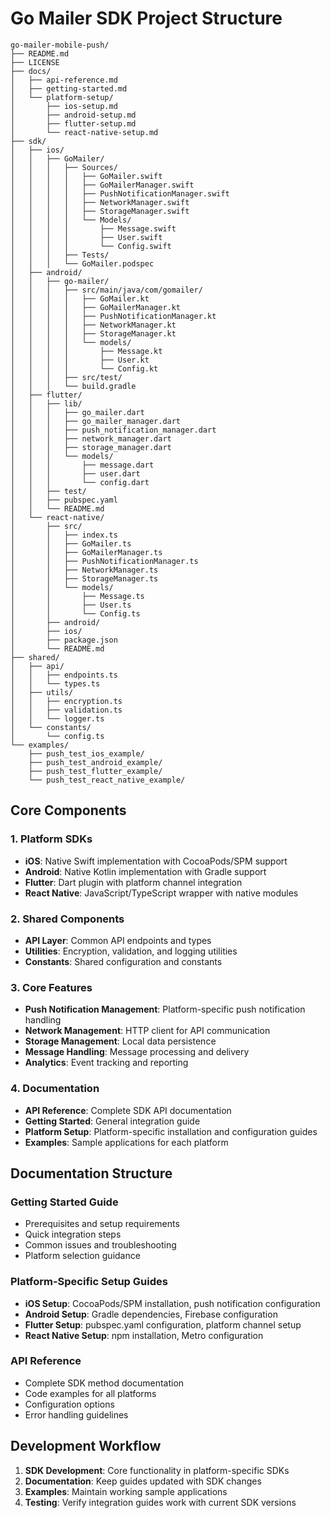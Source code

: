 # Go Mailer SDK Project Structure

```
go-mailer-mobile-push/
├── README.md
├── LICENSE
├── docs/
│   ├── api-reference.md
│   ├── getting-started.md
│   └── platform-setup/
│       ├── ios-setup.md
│       ├── android-setup.md
│       ├── flutter-setup.md
│       └── react-native-setup.md
├── sdk/
│   ├── ios/
│   │   ├── GoMailer/
│   │   │   ├── Sources/
│   │   │   │   ├── GoMailer.swift
│   │   │   │   ├── GoMailerManager.swift
│   │   │   │   ├── PushNotificationManager.swift
│   │   │   │   ├── NetworkManager.swift
│   │   │   │   ├── StorageManager.swift
│   │   │   │   └── Models/
│   │   │   │       ├── Message.swift
│   │   │   │       ├── User.swift
│   │   │   │       └── Config.swift
│   │   │   ├── Tests/
│   │   │   └── GoMailer.podspec
│   ├── android/
│   │   ├── go-mailer/
│   │   │   ├── src/main/java/com/gomailer/
│   │   │   │   ├── GoMailer.kt
│   │   │   │   ├── GoMailerManager.kt
│   │   │   │   ├── PushNotificationManager.kt
│   │   │   │   ├── NetworkManager.kt
│   │   │   │   ├── StorageManager.kt
│   │   │   │   └── models/
│   │   │   │       ├── Message.kt
│   │   │   │       ├── User.kt
│   │   │   │       └── Config.kt
│   │   │   ├── src/test/
│   │   │   └── build.gradle
│   ├── flutter/
│   │   ├── lib/
│   │   │   ├── go_mailer.dart
│   │   │   ├── go_mailer_manager.dart
│   │   │   ├── push_notification_manager.dart
│   │   │   ├── network_manager.dart
│   │   │   ├── storage_manager.dart
│   │   │   └── models/
│   │   │       ├── message.dart
│   │   │       ├── user.dart
│   │   │       └── config.dart
│   │   ├── test/
│   │   ├── pubspec.yaml
│   │   └── README.md
│   └── react-native/
│       ├── src/
│       │   ├── index.ts
│       │   ├── GoMailer.ts
│       │   ├── GoMailerManager.ts
│       │   ├── PushNotificationManager.ts
│       │   ├── NetworkManager.ts
│       │   ├── StorageManager.ts
│       │   └── models/
│       │       ├── Message.ts
│       │       ├── User.ts
│       │       └── Config.ts
│       ├── android/
│       ├── ios/
│       ├── package.json
│       └── README.md
├── shared/
│   ├── api/
│   │   ├── endpoints.ts
│   │   └── types.ts
│   ├── utils/
│   │   ├── encryption.ts
│   │   ├── validation.ts
│   │   └── logger.ts
│   └── constants/
│       └── config.ts
└── examples/
    ├── push_test_ios_example/
    ├── push_test_android_example/
    ├── push_test_flutter_example/
    └── push_test_react_native_example/
```

## Core Components

### 1. Platform SDKs
- **iOS**: Native Swift implementation with CocoaPods/SPM support
- **Android**: Native Kotlin implementation with Gradle support
- **Flutter**: Dart plugin with platform channel integration
- **React Native**: JavaScript/TypeScript wrapper with native modules

### 2. Shared Components
- **API Layer**: Common API endpoints and types
- **Utilities**: Encryption, validation, and logging utilities
- **Constants**: Shared configuration and constants

### 3. Core Features
- **Push Notification Management**: Platform-specific push notification handling
- **Network Management**: HTTP client for API communication
- **Storage Management**: Local data persistence
- **Message Handling**: Message processing and delivery
- **Analytics**: Event tracking and reporting

### 4. Documentation
- **API Reference**: Complete SDK API documentation
- **Getting Started**: General integration guide
- **Platform Setup**: Platform-specific installation and configuration guides
- **Examples**: Sample applications for each platform

## Documentation Structure

### Getting Started Guide
- Prerequisites and setup requirements
- Quick integration steps
- Common issues and troubleshooting
- Platform selection guidance

### Platform-Specific Setup Guides
- **iOS Setup**: CocoaPods/SPM installation, push notification configuration
- **Android Setup**: Gradle dependencies, Firebase configuration
- **Flutter Setup**: pubspec.yaml configuration, platform channel setup
- **React Native Setup**: npm installation, Metro configuration

### API Reference
- Complete SDK method documentation
- Code examples for all platforms
- Configuration options
- Error handling guidelines

## Development Workflow

1. **SDK Development**: Core functionality in platform-specific SDKs
2. **Documentation**: Keep guides updated with SDK changes
3. **Examples**: Maintain working sample applications
4. **Testing**: Verify integration guides work with current SDK versions 